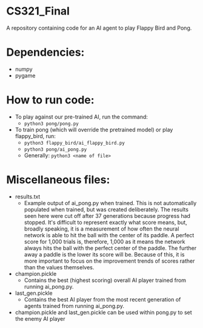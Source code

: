 # CS321_Final
A repository containing code for an AI agent to play Flappy Bird and Pong. 

# Dependencies:
- numpy
- pygame

# How to run code:
- To play against our pre-trained AI, run the command:
  - `python3 pong/pong.py`
- To train pong (which will override the pretrained model) or play flappy_bird, run:
  - `python3 flappy_bird/ai_flappy_bird.py`
  - `python3 pong/ai_pong.py`
  - Generally: `python3 <name of file>`

# Miscellaneous files:
- results.txt
  - Example output of ai_pong.py when trained. This is not automatically populated when trained, but was created deliberately. The results seen here were cut off after 37 generations because progress had stopped. It's difficult to represent exactly what score means, but, broadly speaking, it is a measurement of how often the neural network is able to hit the ball with the center of its paddle. A perfect score for 1,000 trials is, therefore, 1,000 as it means the network always hits the ball with the perfect center of the paddle. The further away a paddle is the lower its score will be. Because of this, it is more important to focus on the improvement trends of scores rather than the values themselves.
- champion.pickle
  - Contains the best (highest scoring) overall AI player trained from running ai_pong.py.
- last_gen.pickle
  - Contains the best AI player from the most recent generation of agents trained from running ai_pong.py.
- champion.pickle and last_gen.pickle can be used within pong.py to set the enemy AI player
